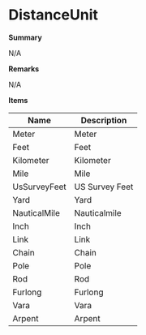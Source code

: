 # DistanceUnit

**Summary**

N/A

**Remarks**

N/A

**Items**

|Name|Description|
|---|---|
|Meter|Meter|
|Feet|Feet|
|Kilometer|Kilometer|
|Mile|Mile|
|UsSurveyFeet|US Survey Feet|
|Yard|Yard|
|NauticalMile|Nauticalmile|
|Inch|Inch|
|Link|Link|
|Chain|Chain|
|Pole|Pole|
|Rod|Rod|
|Furlong|Furlong|
|Vara|Vara|
|Arpent|Arpent|


